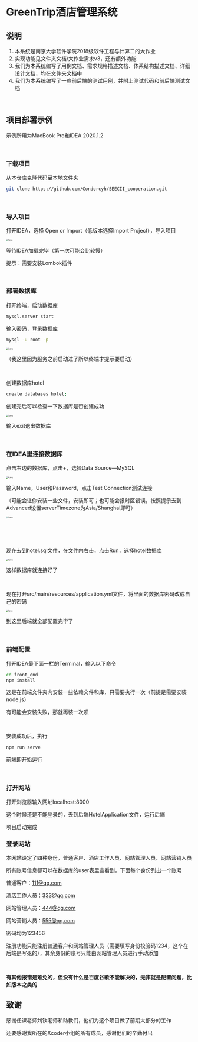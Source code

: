# GreenTrip酒店管理系统

## 说明

1. 本系统是南京大学软件学院2018级软件工程与计算二的大作业
2. 实现功能见文件夹文档/大作业需求v3，还有额外功能
3. 我们为本系统编写了用例文档、需求规格描述文档、体系结构描述文档、详细设计文档，均在文件夹文档中
4. 我们为本系统编写了一些前后端的测试用例，并附上测试代码和前后端测试文档

<br>

## 项目部署示例

示例所用为MacBook Pro和IDEA 2020.1.2

<br>

### 下载项目

从本仓库克隆代码至本地文件夹

```bash
git clone https://github.com/Condorcyh/SEECII_cooperation.git
```

<br>

### 导入项目

打开IDEA，选择 Open or Import（低版本选择Import Project），导入项目

<img src="https://i.loli.net/2020/07/04/vrKuai7LZ5VIcyJ.png" alt="1.png" style="zoom: 33%;" />

等待IDEA加载完毕（第一次可能会比较慢）

提示：需要安装Lombok插件

<br>

### 部署数据库

打开终端，启动数据库

```bash
mysql.server start
```

输入密码，登录数据库

```bash
mysql -u root -p
```

<img src="https://i.loli.net/2020/07/04/TFQeX7drRIzP58A.png" alt="2.png" style="zoom: 33%;" />

（我这里因为服务之前启动过了所以终端才提示要启动）

<br>

创建数据库hotel

```bash
create databases hotel;
```

创建完后可以检查一下数据库是否创建成功

<img src="https://i.loli.net/2020/07/04/uJQDlWbtP63aVBe.png" alt="3.png" style="zoom:33%;" />

输入exit退出数据库

<br>

### 在IDEA里连接数据库

点击右边的数据库，点击+，选择Data Source—MySQL

<img src="https://i.loli.net/2020/07/04/LCH5PkE4jNYcDUK.png" alt="4.png" style="zoom: 33%;" />



输入Name，User和Password，点击Test Connection测试连接

（可能会让你安装一些文件，安装即可；也可能会报时区错误，按照提示去到Advanced设置serverTimezone为Asia/Shanghai即可）

<img src="https://i.loli.net/2020/07/04/QjMp4EnG5OZW7rt.png" alt="5.png" style="zoom:33%;" />

​	

<br>

现在去到hotel.sql文件，在文件内右击，点击Run，选择hotel数据库

<img src="https://i.loli.net/2020/07/05/u7MSshlBgLWpvnJ.png" alt="6.png" style="zoom:33%;" />

这样数据库就连接好了

<br>

现在打开src/main/resources/application.yml文件，将里面的数据库密码改成自己的密码

<img src="https://i.loli.net/2020/07/05/r9a2CHZBb7sEpoM.png" alt="7.png" style="zoom:33%;" />

到这里后端就全部配置完毕了

<br>

### 前端配置

打开IDEA最下面一栏的Terminal，输入以下命令

```bash
cd front_end
npm install
```

这是在前端文件夹内安装一些依赖文件和库，只需要执行一次（前提是需要安装node.js）

有可能会安装失败，那就再装一次呗

<br>

安装成功后，执行

```bash
npm run serve
```

前端即开始运行

<br>

### 打开网站

打开浏览器输入网址localhost:8000

这个时候还是不能登录的，去到后端HotelApplication文件，运行后端

项目启动完成



### 登录网站

本网站设定了四种身份，普通客户、酒店工作人员、网站管理人员、网站营销人员

所有账号信息都可以在数据库的user表里查看到，下面每个身份列出一个账号

普通客户：111@qq.com

酒店工作人员：333@qq.com

网站管理人员：444@qq.com

网站营销人员：555@qq.com

密码均为123456

注册功能只能注册普通客户和网站管理人员（需要填写身份校验码1234，这个在后端是写死的），其余身份的账号只能由网站管理人员进行手动添加

<br>

**有其他报错是难免的，但没有什么是百度谷歌不能解决的，无非就是配置问题，比如版本之类的**



## 致谢

感谢任课老师刘钦老师和助教们，他们为这个项目做了前期大部分的工作

还要感谢我所在的Xcoder小组的所有成员，感谢他们的辛勤付出